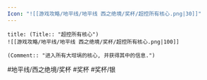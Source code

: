 ```yaml
---
Icon: "![[游戏攻略/地平线/地平线 西之绝境/奖杯/超控所有核心.png|30]]"
---
```

```ad-common-silver-trophy
title: (Title:: "超控所有核心")
![[游戏攻略/地平线/地平线 西之绝境/奖杯/超控所有核心.png|100]]

(Comment:: "进入所有大坩埚的核心, 并获得其中的信息.")
```

#地平线/西之绝境/奖杯 #奖杯 #奖杯/银
